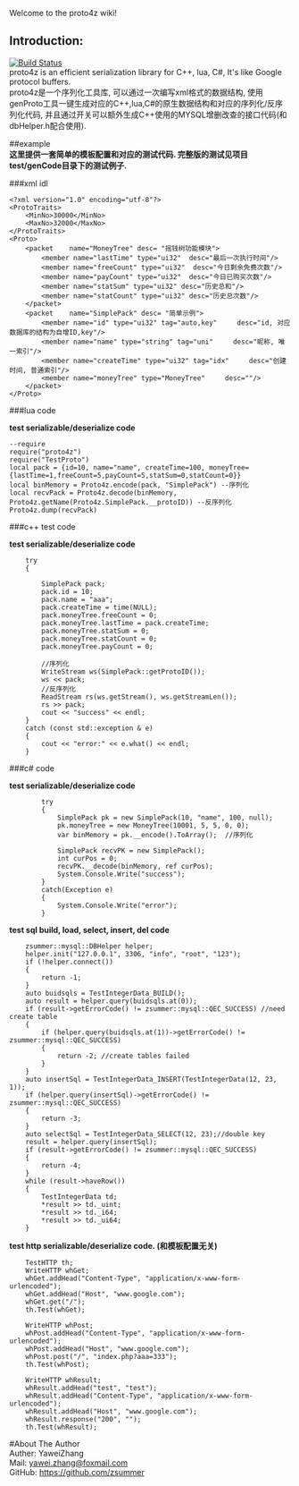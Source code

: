 Welcome to the proto4z wiki!  
## Introduction:    
[![Build Status](https://travis-ci.org/zsummer/proto4z.svg?branch=master)](https://travis-ci.org/zsummer/proto4z)  
proto4z  is an efficient serialization library for C++, lua, C#, It's like Google protocol buffers.  
proto4z是一个序列化工具库, 可以通过一次编写xml格式的数据结构, 使用genProto工具一键生成对应的C++,lua,C#的原生数据结构和对应的序列化/反序列化代码, 并且通过开关可以额外生成C++使用的MYSQL增删改查的接口代码(和dbHelper.h配合使用).  


##example  
**这里提供一套简单的模板配置和对应的测试代码. 完整版的测试见项目test/genCode目录下的测试例子.**
  
###xml idl  
```  
<?xml version="1.0" encoding="utf-8"?>
<ProtoTraits>
    <MinNo>30000</MinNo>
    <MaxNo>32000</MaxNo>
</ProtoTraits>
<Proto>
    <packet    name="MoneyTree" desc= "摇钱树功能模块">
        <member name="lastTime" type="ui32"  desc="最后一次执行时间"/>
        <member name="freeCount" type="ui32"  desc="今日剩余免费次数"/>
        <member name="payCount" type="ui32"  desc="今日已购买次数"/>
        <member name="statSum" type="ui32" desc="历史总和"/>
        <member name="statCount" type="ui32" desc="历史总次数"/>
    </packet>
    <packet    name="SimplePack" desc= "简单示例">
        <member name="id" type="ui32" tag="auto,key"     desc="id, 对应数据库的结构为自增ID,key"/>
        <member name="name" type="string" tag="uni"     desc="昵称, 唯一索引"/>
        <member name="createTime" type="ui32" tag="idx"     desc="创建时间, 普通索引"/>
        <member name="moneyTree" type="MoneyTree"     desc=""/>
    </packet>
</Proto>
```  
###lua code  

**test serializable/deserialize code**  
```
--require
require("proto4z")
require("TestProto")
local pack = {id=10, name="name", createTime=100, moneyTree={lastTime=1,freeCount=5,payCount=5,statSum=0,statCount=0}}
local binMemory = Proto4z.encode(pack, "SimplePack") --序列化  
local recvPack = Proto4z.decode(binMemory, Proto4z.getName(Proto4z.SimplePack.__protoID)) --反序列化  
Proto4z.dump(recvPack)
```

###c++ test code  

**test serializable/deserialize code**  
```
    try
    {
        
        SimplePack pack;
        pack.id = 10;
        pack.name = "aaa";
        pack.createTime = time(NULL);
        pack.moneyTree.freeCount = 0;
        pack.moneyTree.lastTime = pack.createTime;
        pack.moneyTree.statSum = 0;
        pack.moneyTree.statCount = 0;
        pack.moneyTree.payCount = 0;

        //序列化
        WriteStream ws(SimplePack::getProtoID());
        ws << pack;
        //反序列化
        ReadStream rs(ws.getStream(), ws.getStreamLen());
        rs >> pack;
        cout << "success" << endl;
    }
    catch (const std::exception & e)
    {
        cout << "error:" << e.what() << endl;
    }
```

###c# code

**test serializable/deserialize code**  
```  
        try
        {
            SimplePack pk = new SimplePack(10, "name", 100, null);
            pk.moneyTree = new MoneyTree(10001, 5, 5, 0, 0);
            var binMemory = pk.__encode().ToArray();  //序列化  

            SimplePack recvPK = new SimplePack();
            int curPos = 0;
            recvPK.__decode(binMemory, ref curPos);
            System.Console.Write("success");
        }
        catch(Exception e)
        {
            System.Console.Write("error");
        }
```  


**test sql build, load, select, insert, del code**  
```
    zsummer::mysql::DBHelper helper;
    helper.init("127.0.0.1", 3306, "info", "root", "123");
    if (!helper.connect())
    {
        return -1;
    }
    auto buidsqls = TestIntegerData_BUILD();
    auto result = helper.query(buidsqls.at(0));
    if (result->getErrorCode() != zsummer::mysql::QEC_SUCCESS) //need create table  
    {
        if (helper.query(buidsqls.at(1))->getErrorCode() != zsummer::mysql::QEC_SUCCESS)
        {
            return -2; //create tables failed 
        }
    }
    auto insertSql = TestIntegerData_INSERT(TestIntegerData(12, 23, 1));
    if (helper.query(insertSql)->getErrorCode() != zsummer::mysql::QEC_SUCCESS)
    {
        return -3;
    }
    auto selectSql = TestIntegerData_SELECT(12, 23);//double key 
    result = helper.query(insertSql);
    if (result->getErrorCode() != zsummer::mysql::QEC_SUCCESS)
    {
        return -4;
    }
    while (result->haveRow())
    {
        TestIntegerData td;
        *result >> td._uint;
        *result >> td._i64;
        *result >> td._ui64;
    }
```
**test http serializable/deserialize code. (和模板配置无关)**
```
    TestHTTP th;
    WriteHTTP whGet;
    whGet.addHead("Content-Type", "application/x-www-form-urlencoded");
    whGet.addHead("Host", "www.google.com");
    whGet.get("/");
    th.Test(whGet);

    WriteHTTP whPost;
    whPost.addHead("Content-Type", "application/x-www-form-urlencoded");
    whPost.addHead("Host", "www.google.com");
    whPost.post("/", "index.php?aaa=333");
    th.Test(whPost);

    WriteHTTP whResult;
    whResult.addHead("test", "test");
    whResult.addHead("Content-Type", "application/x-www-form-urlencoded");
    whResult.addHead("Host", "www.google.com");
    whResult.response("200", "");
    th.Test(whResult);
```




#About The Author  
Auther: YaweiZhang  
Mail: yawei.zhang@foxmail.com  
GitHub: https://github.com/zsummer  
